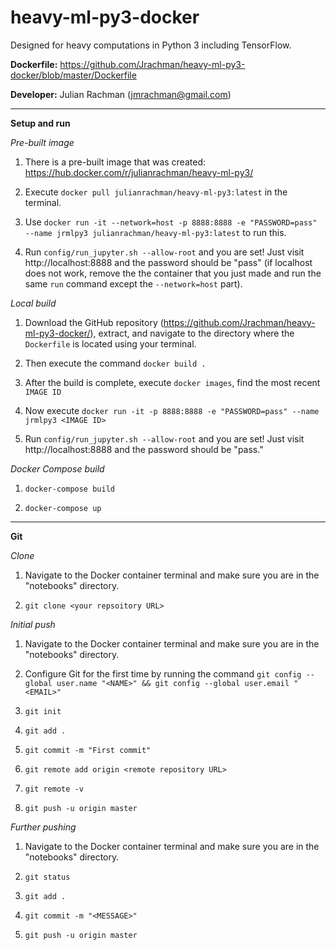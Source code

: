 # heavy-ml-py3-docker

Designed for heavy computations in Python 3 including TensorFlow.

**Dockerfile:** https://github.com/Jrachman/heavy-ml-py3-docker/blob/master/Dockerfile

**Developer:** Julian Rachman (jmrachman@gmail.com)

---

**Setup and run**

*Pre-built image*

1. There is a pre-built image that was created: https://hub.docker.com/r/julianrachman/heavy-ml-py3/

2. Execute `docker pull julianrachman/heavy-ml-py3:latest` in the terminal.

3. Use `docker run -it --network=host -p 8888:8888 -e "PASSWORD=pass" --name jrmlpy3 julianrachman/heavy-ml-py3:latest` to run this.

4. Run `config/run_jupyter.sh --allow-root` and you are set! Just visit http://localhost:8888 and the password should be "pass" (if localhost does not work, remove the the container that you just made and run the same `run` command except the `--network=host` part).

*Local build*

1. Download the GitHub repository (https://github.com/Jrachman/heavy-ml-py3-docker/), extract, and navigate to the directory where the `Dockerfile` is located using your terminal.

2. Then execute the command `docker build .`
 
3. After the build is complete, execute `docker images`, find the most recent `IMAGE ID`
 
4. Now execute `docker run -it -p 8888:8888 -e "PASSWORD=pass" --name jrmlpy3 <IMAGE ID>`

4. Run `config/run_jupyter.sh --allow-root` and you are set! Just visit http://localhost:8888 and the password should be "pass."
 
*Docker Compose build*
 
1. `docker-compose build`
 
2. `docker-compose up`

---

**Git**

*Clone*

1. Navigate to the Docker container terminal and make sure you are in the "notebooks" directory. 

2. `git clone <your repsoitory URL>`

*Initial push*

1. Navigate to the Docker container terminal and make sure you are in the "notebooks" directory. 

2. Configure Git for the first time by running the command `git config --global user.name "<NAME>" && git config --global user.email "<EMAIL>"`

3. `git init`

4. `git add .`

5. `git commit -m "First commit"`

6. `git remote add origin <remote repository URL>`

7. `git remote -v`

8. `git push -u origin master`

*Further pushing*

1. Navigate to the Docker container terminal and make sure you are in the "notebooks" directory. 

2. `git status`

3. `git add .` 

4. `git commit -m "<MESSAGE>"`

5. `git push -u origin master`

 
